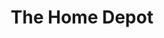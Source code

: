 ---
title: "The Home Depot"
url: /fort-worth/the-home-depot-bridgewood-drive/
shop: doityourself
---